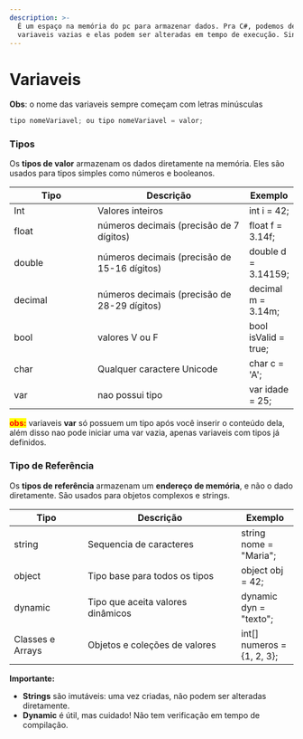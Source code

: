 ```yaml
---
description: >-
  É um espaço na memória do pc para armazenar dados. Pra C#, podemos declarar
  variaveis vazias e elas podem ser alteradas em tempo de execução. Sintaxe:
---
```


# Variaveis

**Obs**: o nome das variaveis sempre começam com letras minúsculas

```csharp
tipo nomeVariavel; ou tipo nomeVariavel = valor;
```



### Tipos

Os **tipos de valor** armazenam os dados diretamente na memória. Eles são usados para tipos simples como números e booleanos.

<table><thead><tr><th width="137">Tipo</th><th width="263">Descrição</th><th>Exemplo </th></tr></thead><tbody><tr><td>Int </td><td>Valores inteiros</td><td>int i = 42;</td></tr><tr><td>float</td><td>números decimais (precisão de 7 dígitos)</td><td>float f = 3.14f;</td></tr><tr><td>double</td><td>números decimais (precisão de 15-16 dígitos)</td><td>double d = 3.14159;</td></tr><tr><td>decimal</td><td>números decimais (precisão de 28-29 dígitos)</td><td>decimal m = 3.14m;</td></tr><tr><td>bool</td><td>valores V ou F</td><td>bool isValid = true;</td></tr><tr><td>char</td><td>Qualquer caractere Unicode</td><td>char c = 'A';</td></tr><tr><td>var</td><td>nao possui tipo</td><td>var idade = 25;</td></tr></tbody></table>

<mark style="color:red;">**obs:**</mark> variaveis **var** só possuem um tipo após você inserir o conteúdo dela, além disso nao pode iniciar uma var vazia, apenas variaveis com tipos já definidos.

### Tipo de Referência

Os **tipos de referência** armazenam um **endereço de memória**, e não o dado diretamente. São usados para objetos complexos e strings.



<table><thead><tr><th width="115">Tipo</th><th width="256">Descrição</th><th>Exemplo</th></tr></thead><tbody><tr><td>string</td><td>Sequencia de caracteres</td><td>string nome = "Maria";</td></tr><tr><td>object</td><td>Tipo base para todos os tipos</td><td>object obj = 42;</td></tr><tr><td>dynamic</td><td>Tipo que aceita valores dinâmicos</td><td>dynamic dyn = "texto";</td></tr><tr><td>Classes e Arrays</td><td>Objetos e coleções de valores</td><td>int[] numeros = {1, 2, 3};</td></tr></tbody></table>

**Importante:**

* **Strings** são imutáveis: uma vez criadas, não podem ser alteradas diretamente.
* **Dynamic** é útil, mas cuidado! Não tem verificação em tempo de compilação.

